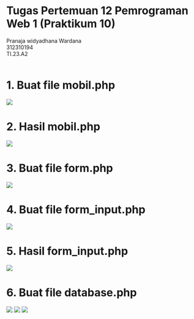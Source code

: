 # Tugas Pertemuan 12 Pemrograman Web 1 (Praktikum 10)
Pranaja widyadhana Wardana<br>
312310194<br>
TI.23.A2<br>
<br>

# 1. Buat file mobil.php
   <img src="/file/image/header.png" img>

# 2. Hasil mobil.php
 <img src="/file/image/header.png" img>
 
# 3. Buat file form.php
 <img src="/file/image/header.png" img>
 
# 4. Buat file form_input.php
 <img src="/file/image/header.png" img>
 
# 5. Hasil form_input.php
 <img src="/file/image/header.png" img>
 
# 6. Buat file database.php

 <img src="/file/image/header.png" img>
  <img src="/file/image/header.png" img>
   <img src="/file/image/header.png" img>
